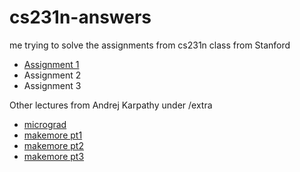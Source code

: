 # cs231n-answers
me trying to solve the assignments from cs231n class from Stanford

- [Assignment 1](assignment1)
- Assignment 2
- Assignment 3

Other lectures from Andrej Karpathy under /extra

- [micrograd](extra/micrograd.ipynb)
- [makemore pt1](extra/makemore_pt1.ipynb)
- [makemore pt2](extra/makemore_pt2.ipynb)
- [makemore pt3](extra/makemore_pt3.ipynb)